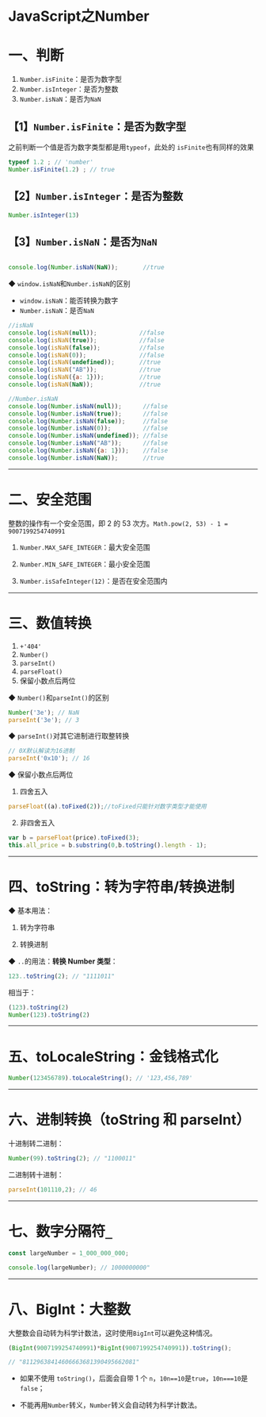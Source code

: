 # JavaScript之Number
# 一、判断

1. `Number.isFinite`：是否为数字型
2. `Number.isInteger`：是否为整数
3. `Number.isNaN`：是否为`NaN`

## 【1】`Number.isFinite`：是否为数字型

之前判断一个值是否为数字类型都是用`typeof`，此处的 `isFinite`也有同样的效果

```js
typeof 1.2 ; // 'number'
Number.isFinite(1.2) ; // true
```

## 【2】`Number.isInteger`：是否为整数

```js
Number.isInteger(13)
```

## 【3】`Number.isNaN`：是否为`NaN`

```js

console.log(Number.isNaN(NaN));       //true
```

◆ `window.isNaN`和`Number.isNaN`的区别

- `window.isNaN`：能否转换为数字
- `Number.isNaN`：是否`NaN`

```js
//isNaN
console.log(isNaN(null));            //false
console.log(isNaN(true));            //false
console.log(isNaN(false));           //false
console.log(isNaN(0));               //false
console.log(isNaN(undefined));       //true
console.log(isNaN("AB"));            //true
console.log(isNaN({a: 1}));          //true
console.log(isNaN(NaN));             //true

//Number.isNaN
console.log(Number.isNaN(null));      //false
console.log(Number.isNaN(true));      //false
console.log(Number.isNaN(false));     //false
console.log(Number.isNaN(0));         //false
console.log(Number.isNaN(undefined)); //false
console.log(Number.isNaN("AB"));      //false
console.log(Number.isNaN({a: 1}));    //false
console.log(Number.isNaN(NaN));       //true
```

---

# 二、安全范围

整数的操作有一个安全范围，即 2 的 53 次方。`Math.pow(2, 53) - 1 = 9007199254740991`

1. `Number.MAX_SAFE_INTEGER`：最大安全范围

2. `Number.MIN_SAFE_INTEGER`：最小安全范围

3. `Number.isSafeInteger(12)`：是否在安全范围内

---

# 三、数值转换

1. `+'404'`
2. `Number()`
3. `parseInt()`
4. `parseFloat()`
5. 保留小数点后两位

◆ `Number()`和`parseInt()`的区别

```js
Number('3e'); // NaN
parseInt('3e'); // 3
```

◆ `parseInt()`对其它进制进行取整转换

```js
// 0X默认解读为16进制
parseInt('0x10'); // 16
```

◆ 保留小数点后两位

1. 四舍五入

```js
parseFloat((a).toFixed(2));//toFixed只能针对数字类型才能使用
```

2. 非四舍五入

```js
var b = parseFloat(price).toFixed(3);
this.all_price = b.substring(0,b.toString().length - 1);
```

---

# 四、toString：转为字符串/转换进制

◆ 基本用法：

1. 转为字符串

2. 转换进制

◆ `..`的用法：**转换 Number 类型**：

```js
123..toString(2); // "1111011"
```

相当于：

```js
(123).toString(2)
Number(123).toString(2)
```

---

# 五、toLocaleString：金钱格式化

```js
Number(123456789).toLocaleString(); // '123,456,789'
```
---

# 六、进制转换（toString 和 parseInt）

十进制转二进制：

```js
Number(99).toString(2); // "1100011"
```

二进制转十进制：

```js
parseInt(101110,2); // 46
```

---

# 七、数字分隔符`_`

```js
const largeNumber = 1_000_000_000;

console.log(largeNumber); // 1000000000"
```

---

# 八、BigInt：大整数

大整数会自动转为科学计数法，这时使用`BigInt`可以避免这种情况。

```js
(BigInt(9007199254740991)*BigInt(9007199254740991)).toString();

// "81129638414606663681390495662081"
```

- 如果不使用 `toString()`，后面会自带 1 个 `n`，`10n==10`是`true`，`10n===10`是`false`；

- 不能再用`Number`转义，`Number`转义会自动转为科学计数法。
